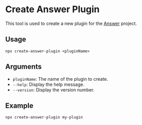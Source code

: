 # Create Answer Plugin

This tool is used to create a new plugin for the [Answer](https://github.com/apache/answer) project.

## Usage

```shell
npx create-answer-plugin <pluginName>
```

## Arguments

- `pluginName`: The name of the plugin to create.
- `--help`: Display the help message.
- `--version`: Display the version number.


## Example

```shell
npx create-answer-plugin my-plugin
```